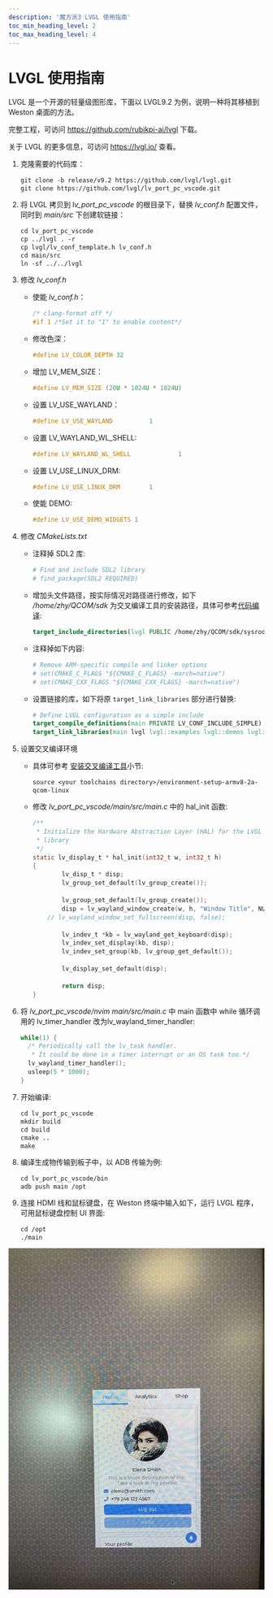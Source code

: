 ```yaml
---
description: '魔方派3 LVGL 使用指南'
toc_min_heading_level: 2
toc_max_heading_level: 4
---
```


# LVGL 使用指南

LVGL 是一个开源的轻量级图形库，下面以 LVGL9.2 为例，说明一种将其移植到 Weston 桌面的方法。

完整工程，可访问 https://github.com/rubikpi-ai/lvgl 下载。

关于 LVGL 的更多信息，可访问 https://lvgl.io/ 查看。

1. 克隆需要的代码库：

   ```shell
   git clone -b release/v9.2 https://github.com/lvgl/lvgl.git
   git clone https://github.com/lvgl/lv_port_pc_vscode.git
   ```

2. 将 LVGL 拷贝到 l*v\_port\_pc\_vscode&#x20;*&#x7684;根目录下，替换 *lv\_conf.h&#x20;*&#x914D;置文件，同时到 *main/src* 下创建软链接：

   ```shell
   cd lv_port_pc_vscode
   cp ../lvgl . -r
   cp lvgl/lv_conf_template.h lv_conf.h
   cd main/src
   ln -sf ../../lvgl
   ```

3. 修改 *lv\_conf.h*

   * 使能 *lv\_conf.h*：

     ```c
     /* clang-format off */
     #if 1 /*Set it to "1" to enable content*/
     ```

   * 修改色深：

     ```c
     #define LV_COLOR_DEPTH 32
     ```

   * 增加 LV\_MEM\_SIZE：

     ```c
     #define LV_MEM_SIZE (20U * 1024U * 1024U)
     ```

   * 设置 LV\_USE\_WAYLAND：

     ```c
     #define LV_USE_WAYLAND          1
     ```

   * 设置 LV\_WAYLAND\_WL\_SHELL:

     ```c
     #define LV_WAYLAND_WL_SHELL             1
     ```

   * 设置 LV\_USE\_LINUX\_DRM:

     ```c
     #define LV_USE_LINUX_DRM        1
     ```

   * 使能 DEMO:

     ```c
     #define LV_USE_DEMO_WIDGETS 1
     ```

4. 修改 *CMakeLists.txt*

   * 注释掉 SDL2 库:

     ```cmake
     # Find and include SDL2 library
     # find_package(SDL2 REQUIRED)
     ```

   * 增加头文件路径，按实际情况对路径进行修改，如下 */home/zhy/QCOM/sdk* 为交叉编译工具的安装路径，具体可参考[代码编译](./3.linux-kernel.md#代码编译):

     ```cmake
     target_include_directories(lvgl PUBLIC /home/zhy/QCOM/sdk/sysroots/armv8-2a-qcom-linux/usr/include/drm)
     ```

   * 注释掉如下内容:

     ```cmake
     # Remove ARM-specific compile and linker options
     # set(CMAKE_C_FLAGS "${CMAKE_C_FLAGS} -march=native")
     # set(CMAKE_CXX_FLAGS "${CMAKE_CXX_FLAGS} -march=native")
     ```

   * 设置链接的库，如下将原 `target_link_libraries` 部分进行替换:

     ```cmake
     # Define LVGL configuration as a simple include
     target_compile_definitions(main PRIVATE LV_CONF_INCLUDE_SIMPLE)
     target_link_libraries(main lvgl lvgl::examples lvgl::demos lvgl::thorvg m pthread rt drmfs drm_etnaviv drm_nouveau drm_omap drmtime drm drmutils sdedrm xkbcommon wayland-client wayland-cursor wayland-egl EGL GLESv2)
     ```

5. 设置交叉编译环境

   * 具体可参考 [安装交叉编译工具](14.set-up-development-environment.md#ubuntu-开发环境搭建)小节:

     ```shell
     source <your toolchains directory>/environment-setup-armv8-2a-qcom-linux
     ```

   * 修改 *lv\_port\_pc\_vscode/main/src/main.c* 中的 hal\_init 函数:

     ```c
     /**
      * Initialize the Hardware Abstraction Layer (HAL) for the LVGL graphics
      * library
      */
     static lv_display_t * hal_init(int32_t w, int32_t h)
     {
             lv_disp_t * disp;
             lv_group_set_default(lv_group_create());

             lv_group_set_default(lv_group_create());
             disp = lv_wayland_window_create(w, h, "Window Title", NULL);
         // lv_wayland_window_set_fullscreen(disp, false);

             lv_indev_t *kb = lv_wayland_get_keyboard(disp);
             lv_indev_set_display(kb, disp);
             lv_indev_set_group(kb, lv_group_get_default());

             lv_display_set_default(disp);

             return disp;
     }
     ```

6. 将 *lv\_port\_pc\_vscode/nvim main/src/main.c* 中 main 函数中 while 循环调用的 lv\_timer\_handler 改为lv\_wayland\_timer\_handler:

   ```c
   while(1) {
     /* Periodically call the lv_task handler.
      * It could be done in a timer interrupt or an OS task too.*/
     lv_wayland_timer_handler();
     usleep(5 * 1000);
   }

   ```

7. 开始编译:

   ```shell
   cd lv_port_pc_vscode
   mkdir build
   cd build
   cmake ..
   make
   ```

8. 编译生成物传输到板子中，以 ADB 传输为例:

   ```shell
   cd lv_port_pc_vscode/bin
   adb push main /opt
   ```

9. 连接 HDMI 线和鼠标键盘，在 Weston 终端中输入如下，运行 LVGL 程序，可用鼠标键盘控制 UI 界面:

   ```shell
   cd /opt
   ./main
   ```

![](images/img_v3_02gc_44d25839-f9ea-4f4f-ae1e-75894c32404g.jpg)

